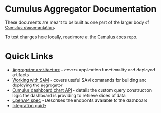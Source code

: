 # Cumulus Aggregator Documentation

These documents are meant to be built as one part of the larger body of
[Cumulus documentation](https://docs.smarthealthit.org/cumulus).

To test changes here locally, read more at the [Cumulus docs repo](https://github.com/smart-on-fhir/cumulus).

# Quick Links

- [Aggregator architecture](./architecture.md) - covers application functionality and deployed artifacts
- [Working with SAM](./deployment.md) - covers useful SAM commands for building and deploying the aggregator
- [Cumulus dashboard chart API](./dashboard-api.md) - details the custom query construction logic the dashboard is providing to retrieve slices of data
- [OpenAPI spec](./dashboard-api.prod.yaml) - Describes the endpoints available to the dashboard
- [Integration guide](./integration.md)

